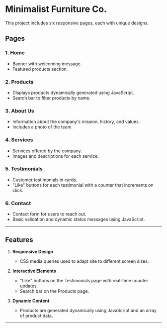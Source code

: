 # Minimalist Furniture Co.

This project includes six responsive pages, each with unique designs.

## Pages

### 1. **Home**
   - Banner with welcoming message.
   - Featured products section.

### 2. **Products**
   - Displays products dynamically generated using JavaScript.
   - Search bar to filter products by name.

### 3. **About Us**
   - Information about the company's mission, history, and values.
   - Includes a photo of the team.

### 4. **Services**
   - Services offered by the company.
   - Images and descriptions for each service.

### 5. **Testimonials**
   - Customer testimonials in cards.
   - "Like" buttons for each testimonial with a counter that increments on click.

### 6. **Contact**
   - Contact form for users to reach out.
   - Basic validation and dynamic status messages using JavaScript.

---

## Features

1. **Responsive Design**
   - CSS media queries used to adapt site to different screen sizes.

2. **Interactive Elements**
   - "Like" buttons on the Testimonials page with real-time counter updates.
   - Search bar on the Products page.

3. **Dynamic Content**
   - Products are generated dynamically using JavaScript and an array of product data.

---
